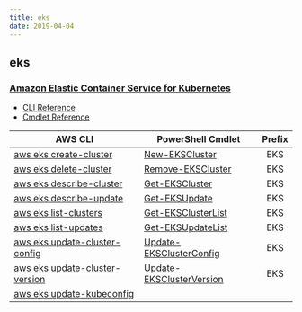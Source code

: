 ```yaml
---
title: eks
date: 2019-04-04
---
```


## eks

### [Amazon Elastic Container Service for Kubernetes](https://aws.amazon.com/eks/)

* [CLI Reference](https://docs.aws.amazon.com/cli/latest/reference/eks/index.html)
* [Cmdlet Reference](https://docs.aws.amazon.com/powershell/latest/reference/items/Amazon_Elastic_Container_Service_for_Kubernetes_cmdlets.html)

|AWS CLI|PowerShell Cmdlet|Prefix|
|----|----|:--:|
|[aws eks create-cluster](https://docs.aws.amazon.com/cli/latest/reference/eks/create-cluster.html)|[New-EKSCluster](https://docs.aws.amazon.com/powershell/latest/reference/items/New-EKSCluster.html)|EKS|
|[aws eks delete-cluster](https://docs.aws.amazon.com/cli/latest/reference/eks/delete-cluster.html)|[Remove-EKSCluster](https://docs.aws.amazon.com/powershell/latest/reference/items/Remove-EKSCluster.html)|EKS|
|[aws eks describe-cluster](https://docs.aws.amazon.com/cli/latest/reference/eks/describe-cluster.html)|[Get-EKSCluster](https://docs.aws.amazon.com/powershell/latest/reference/items/Get-EKSCluster.html)|EKS|
|[aws eks describe-update](https://docs.aws.amazon.com/cli/latest/reference/eks/describe-update.html)|[Get-EKSUpdate](https://docs.aws.amazon.com/powershell/latest/reference/items/Get-EKSUpdate.html)|EKS|
|[aws eks list-clusters](https://docs.aws.amazon.com/cli/latest/reference/eks/list-clusters.html)|[Get-EKSClusterList](https://docs.aws.amazon.com/powershell/latest/reference/items/Get-EKSClusterList.html)|EKS|
|[aws eks list-updates](https://docs.aws.amazon.com/cli/latest/reference/eks/list-updates.html)|[Get-EKSUpdateList](https://docs.aws.amazon.com/powershell/latest/reference/items/Get-EKSUpdateList.html)|EKS|
|[aws eks update-cluster-config](https://docs.aws.amazon.com/cli/latest/reference/eks/update-cluster-config.html)|[Update-EKSClusterConfig](https://docs.aws.amazon.com/powershell/latest/reference/items/Update-EKSClusterConfig.html)|EKS|
|[aws eks update-cluster-version](https://docs.aws.amazon.com/cli/latest/reference/eks/update-cluster-version.html)|[Update-EKSClusterVersion](https://docs.aws.amazon.com/powershell/latest/reference/items/Update-EKSClusterVersion.html)|EKS|
|[aws eks update-kubeconfig](https://docs.aws.amazon.com/cli/latest/reference/eks/update-kubeconfig.html)|||

